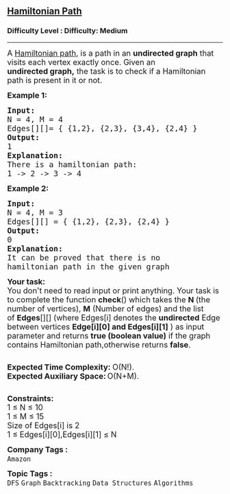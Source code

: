 <h2><a href="https://www.geeksforgeeks.org/problems/hamiltonian-path2522/1">Hamiltonian Path</a></h2><h3>Difficulty Level : Difficulty: Medium</h3><hr><div class="problems_problem_content__Xm_eO"><p><span style="font-size:18px">A <a href="https://en.wikipedia.org/wiki/Hamiltonian_path">Hamiltonian path</a>,&nbsp;is a path&nbsp;in an <strong>undirected graph</strong> that visits each vertex exactly once. Given an <strong>undirected&nbsp;graph,</strong>&nbsp;the task is to&nbsp;check if a Hamiltonian path&nbsp;is present in it or not.</span></p>

<p><span style="font-size:18px"><strong>Example 1:</strong></span></p>

<pre><span style="font-size:18px"><strong>Input:</strong>
N = 4, M = 4
Edges[][]= { {1,2}, {2,3}, {3,4}, {2,4} }
<strong>Output:</strong>
1 
<strong>Explanation: </strong>
There is a hamiltonian path: 
1 -&gt; 2 -&gt; 3 -&gt; 4 </span></pre>

<p><span style="font-size:18px"><strong>Example 2:</strong></span></p>

<pre><span style="font-size:18px"><strong>Input:</strong>
N = 4, M = 3 
Edges[][] = { {1,2}, {2,3}, {2,4} } 
<strong>Output: </strong>
0 
<strong>Explanation:</strong> 
It can be proved that there is no 
hamiltonian path in the given graph</span>
</pre>

<p><span style="font-size:18px"><strong>Your task:</strong><br>
You don't need to read input or print anything. Your task is to complete the function <strong>check</strong>() which takes the <strong>N&nbsp;</strong>(the number of vertices), <strong>M</strong> (Number of edges) and the list of&nbsp;<strong>Edges</strong>[][] (where Edges[i] denotes the <strong>undirected</strong> Edge between vertices <strong>Edge[i][0] and Edges[i][1]</strong> )&nbsp;as input parameter&nbsp;and returns <strong>true (boolean value)</strong> if the graph contains Hamiltonian path,otherwise returns <strong>false</strong>.&nbsp;</span></p>

<p><br>
<span style="font-size:18px"><strong>Expected Time Complexity:&nbsp;</strong>O(N!)</span><span style="font-size:18px">.</span><br>
<strong><span style="font-size:18px">Expected Auxiliary Space:</span>&nbsp;</strong><span style="font-size:18px">O(N+M).</span></p>

<p><br>
<span style="font-size:18px"><strong>Constraints:</strong></span><br>
<span style="font-size:18px">1 ≤ N ≤ 10</span><br>
<span style="font-size:18px">1 ≤ M ≤ 15</span><br>
<span style="font-size:18px">Size of Edges[i] is&nbsp;2</span><br>
<span style="font-size:18px">1 ≤ Edges[i][0],Edges[i][1] ≤ N</span></p>
</div><p><span style=font-size:18px><strong>Company Tags : </strong><br><code>Amazon</code>&nbsp;<br><p><span style=font-size:18px><strong>Topic Tags : </strong><br><code>DFS</code>&nbsp;<code>Graph</code>&nbsp;<code>Backtracking</code>&nbsp;<code>Data Structures</code>&nbsp;<code>Algorithms</code>&nbsp;